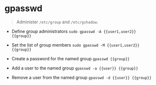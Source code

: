 # gpasswd
> Administer `/etc/group` and `/etc/gshadow`.

- Define group administrators
`sudo gpasswd -A {{user1,user2}} {{group}}`

- Set the list of group members
`sudo gpasswd -M {{user1,user2}} {{group}}`

- Create a password for the named group
`gpasswd {{group}}`

- Add a user to the named group
`gpasswd -a {{user}} {{group}}`

- Remove a user from the named group
`gpasswd -d {{user}} {{group}}`

